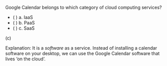 <panel header="{{ icon_Q_A }} Google Calendar in which category?">
<question>

Google Calendar belongs to which category of cloud computing services?

- ( ) a. IaaS
- ( ) b. PaaS
- ( ) c. SaaS

<div slot="answer">

(c)

Explanation: It is a _software_ as a service. Instead of installing a calendar software on your desktop, we can use the Google Calendar software that lives ‘on the cloud’.

</div>
</question>
</panel>
